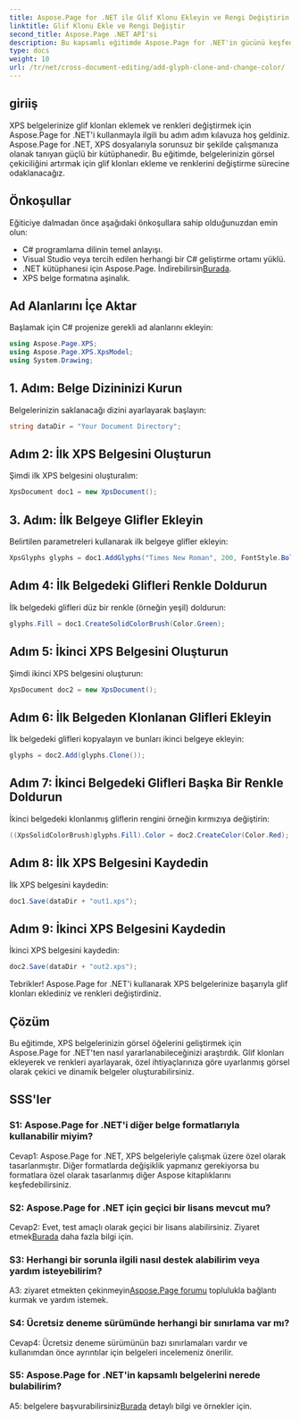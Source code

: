 ```yaml
---
title: Aspose.Page for .NET ile Glif Klonu Ekleyin ve Rengi Değiştirin
linktitle: Glif Klonu Ekle ve Rengi Değiştir
second_title: Aspose.Page .NET API'si
description: Bu kapsamlı eğitimde Aspose.Page for .NET'in gücünü keşfedin. Zahmetsizce XPS belgelerinde glif klonları eklemeyi ve renkleri değiştirmeyi öğrenin.
type: docs
weight: 10
url: /tr/net/cross-document-editing/add-glyph-clone-and-change-color/
---
```

## giriiş

XPS belgelerinize glif klonları eklemek ve renkleri değiştirmek için Aspose.Page for .NET'i kullanmayla ilgili bu adım adım kılavuza hoş geldiniz. Aspose.Page for .NET, XPS dosyalarıyla sorunsuz bir şekilde çalışmanıza olanak tanıyan güçlü bir kütüphanedir. Bu eğitimde, belgelerinizin görsel çekiciliğini artırmak için glif klonları ekleme ve renklerini değiştirme sürecine odaklanacağız.

## Önkoşullar

Eğiticiye dalmadan önce aşağıdaki önkoşullara sahip olduğunuzdan emin olun:

- C# programlama dilinin temel anlayışı.
- Visual Studio veya tercih edilen herhangi bir C# geliştirme ortamı yüklü.
-  .NET kütüphanesi için Aspose.Page. İndirebilirsin[Burada](https://releases.aspose.com/page/net/).
- XPS belge formatına aşinalık.

## Ad Alanlarını İçe Aktar

Başlamak için C# projenize gerekli ad alanlarını ekleyin:

```csharp
using Aspose.Page.XPS;
using Aspose.Page.XPS.XpsModel;
using System.Drawing;
```

## 1. Adım: Belge Dizininizi Kurun

Belgelerinizin saklanacağı dizini ayarlayarak başlayın:

```csharp
string dataDir = "Your Document Directory";
```

## Adım 2: İlk XPS Belgesini Oluşturun

Şimdi ilk XPS belgesini oluşturalım:

```csharp
XpsDocument doc1 = new XpsDocument();
```

## 3. Adım: İlk Belgeye Glifler Ekleyin

Belirtilen parametreleri kullanarak ilk belgeye glifler ekleyin:

```csharp
XpsGlyphs glyphs = doc1.AddGlyphs("Times New Roman", 200, FontStyle.Bold, 50, 250, "Test");
```

## Adım 4: İlk Belgedeki Glifleri Renkle Doldurun

İlk belgedeki glifleri düz bir renkle (örneğin yeşil) doldurun:

```csharp
glyphs.Fill = doc1.CreateSolidColorBrush(Color.Green);
```

## Adım 5: İkinci XPS Belgesini Oluşturun

Şimdi ikinci XPS belgesini oluşturun:

```csharp
XpsDocument doc2 = new XpsDocument();
```

## Adım 6: İlk Belgeden Klonlanan Glifleri Ekleyin

İlk belgedeki glifleri kopyalayın ve bunları ikinci belgeye ekleyin:

```csharp
glyphs = doc2.Add(glyphs.Clone());
```

## Adım 7: İkinci Belgedeki Glifleri Başka Bir Renkle Doldurun

İkinci belgedeki klonlanmış gliflerin rengini örneğin kırmızıya değiştirin:

```csharp
((XpsSolidColorBrush)glyphs.Fill).Color = doc2.CreateColor(Color.Red);
```

## Adım 8: İlk XPS Belgesini Kaydedin

İlk XPS belgesini kaydedin:

```csharp
doc1.Save(dataDir + "out1.xps");
```

## Adım 9: İkinci XPS Belgesini Kaydedin

İkinci XPS belgesini kaydedin:

```csharp
doc2.Save(dataDir + "out2.xps");
```

Tebrikler! Aspose.Page for .NET'i kullanarak XPS belgelerinize başarıyla glif klonları eklediniz ve renkleri değiştirdiniz.

## Çözüm

Bu eğitimde, XPS belgelerinizin görsel öğelerini geliştirmek için Aspose.Page for .NET'ten nasıl yararlanabileceğinizi araştırdık. Glif klonları ekleyerek ve renkleri ayarlayarak, özel ihtiyaçlarınıza göre uyarlanmış görsel olarak çekici ve dinamik belgeler oluşturabilirsiniz.

## SSS'ler

### S1: Aspose.Page for .NET'i diğer belge formatlarıyla kullanabilir miyim?

Cevap1: Aspose.Page for .NET, XPS belgeleriyle çalışmak üzere özel olarak tasarlanmıştır. Diğer formatlarda değişiklik yapmanız gerekiyorsa bu formatlara özel olarak tasarlanmış diğer Aspose kitaplıklarını keşfedebilirsiniz.

### S2: Aspose.Page for .NET için geçici bir lisans mevcut mu?

 Cevap2: Evet, test amaçlı olarak geçici bir lisans alabilirsiniz. Ziyaret etmek[Burada](https://purchase.aspose.com/temporary-license/) daha fazla bilgi için.

### S3: Herhangi bir sorunla ilgili nasıl destek alabilirim veya yardım isteyebilirim?

 A3: ziyaret etmekten çekinmeyin[Aspose.Page forumu](https://forum.aspose.com/c/page/39) toplulukla bağlantı kurmak ve yardım istemek.

### S4: Ücretsiz deneme sürümünde herhangi bir sınırlama var mı?

Cevap4: Ücretsiz deneme sürümünün bazı sınırlamaları vardır ve kullanımdan önce ayrıntılar için belgeleri incelemeniz önerilir.

### S5: Aspose.Page for .NET'in kapsamlı belgelerini nerede bulabilirim?

 A5: belgelere başvurabilirsiniz[Burada](https://reference.aspose.com/page/net/) detaylı bilgi ve örnekler için.